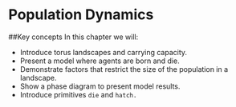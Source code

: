 # Population Dynamics
##Key concepts
In this chapter we will:

*  Introduce torus landscapes and carrying capacity.
*  Present a model where agents are born and die.
*  Demonstrate factors that restrict the size of the population in a landscape.
*  Show a phase diagram to present model results.
*  Introduce primitives `die` and `hatch.`

